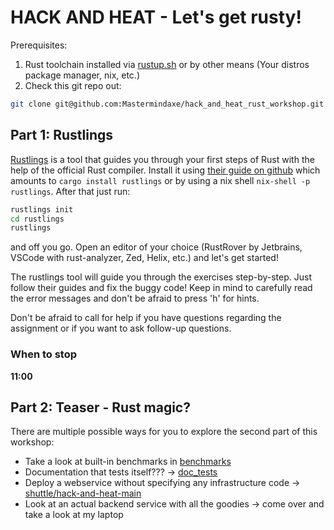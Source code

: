 # HACK AND HEAT - Let's get rusty!

Prerequisites:
1. Rust toolchain installed via [rustup.sh](https://rustup.sh) or by other means (Your distros package manager, nix, etc.)
2. Check this git repo out:
```sh
git clone git@github.com:Mastermindaxe/hack_and_heat_rust_workshop.git
```

## Part 1: Rustlings

[Rustlings](https://github.com/rust-lang/rustlings) is a tool that guides you through your first steps of Rust with the help of the official Rust compiler. Install it using [their guide on github](https://github.com/rust-lang/rustlings#installing-rustlings) which amounts to `cargo install rustlings` or by using a nix shell `nix-shell -p rustlings`.
After that just run:
```sh
rustlings init
cd rustlings
rustlings
```
and off you go. Open an editor of your choice (RustRover by Jetbrains, VSCode with rust-analyzer, Zed, Helix, etc.) and let's get started!

The rustlings tool will guide you through the exercises step-by-step. Just follow their guides and fix the buggy code! Keep in mind to carefully read the error messages and don't be afraid to press 'h' for hints.

Don't be afraid to call for help if you have questions regarding the assignment or if you want to ask follow-up questions.

### When to stop

__11:00__

## Part 2: Teaser - Rust magic?

There are multiple possible ways for you to explore the second part of this workshop:
- Take a look at built-in benchmarks in [benchmarks](part_2/benchmarks)
- Documentation that tests itself??? -> [doc_tests](part_2/doc_tests)
- Deploy a webservice without specifying any infrastructure code -> [shuttle/hack-and-heat-main](part_2/shuttle/hack-and-heat-main)
- Look at an actual backend service with all the goodies -> come over and take a look at my laptop
